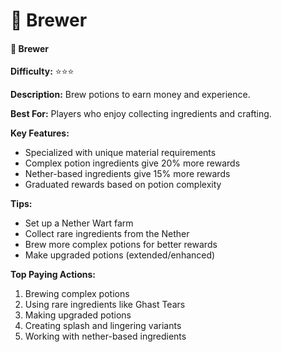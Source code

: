 # 🧪 Brewer

#### 🧪 Brewer

**Difficulty:** ⭐⭐⭐

**Description:** Brew potions to earn money and experience.

**Best For:** Players who enjoy collecting ingredients and crafting.

**Key Features:**

* Specialized with unique material requirements
* Complex potion ingredients give 20% more rewards
* Nether-based ingredients give 15% more rewards
* Graduated rewards based on potion complexity

**Tips:**

* Set up a Nether Wart farm
* Collect rare ingredients from the Nether
* Brew more complex potions for better rewards
* Make upgraded potions (extended/enhanced)

**Top Paying Actions:**

1. Brewing complex potions
2. Using rare ingredients like Ghast Tears
3. Making upgraded potions
4. Creating splash and lingering variants
5. Working with nether-based ingredients
